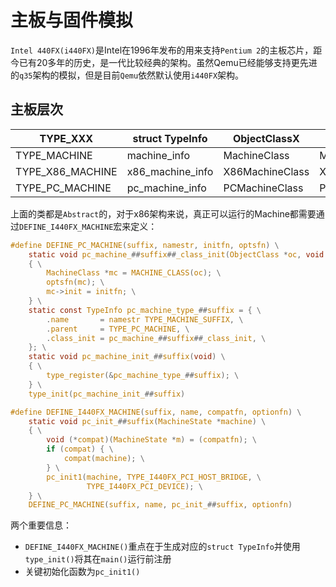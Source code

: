 # 主板与固件模拟

`Intel 440FX(i440FX)`是Intel在1996年发布的用来支持`Pentium 2`的主板芯片，距今已有20多年的历史，是一代比较经典的架构。虽然Qemu已经能够支持更先进的`q35`架构的模拟，但是目前`Qemu`依然默认使用`i440FX`架构。

## 主板层次

| TYPE_XXX         | struct TypeInfo  | ObjectClassX    | ObjectX         | Abstract |
| ---------------- | ---------------- | --------------- | --------------- | -------- |
| TYPE_MACHINE     | machine_info     | MachineClass    | MachineState    | True     |
| TYPE_X86_MACHINE | x86_machine_info | X86MachineClass | X86MachineState | True     |
| TYPE_PC_MACHINE  | pc_machine_info  | PCMachineClass  | PCMachineState  | True     |

上面的类都是`Abstract`的，对于x86架构来说，真正可以运行的Machine都需要通过`DEFINE_I440FX_MACHINE`宏来定义：

```c
#define DEFINE_PC_MACHINE(suffix, namestr, initfn, optsfn) \
    static void pc_machine_##suffix##_class_init(ObjectClass *oc, void *data) \
    { \
        MachineClass *mc = MACHINE_CLASS(oc); \
        optsfn(mc); \
        mc->init = initfn; \
    } \
    static const TypeInfo pc_machine_type_##suffix = { \
        .name       = namestr TYPE_MACHINE_SUFFIX, \
        .parent     = TYPE_PC_MACHINE, \
        .class_init = pc_machine_##suffix##_class_init, \
    }; \
    static void pc_machine_init_##suffix(void) \
    { \
        type_register(&pc_machine_type_##suffix); \
    } \
    type_init(pc_machine_init_##suffix)

#define DEFINE_I440FX_MACHINE(suffix, name, compatfn, optionfn) \
    static void pc_init_##suffix(MachineState *machine) \
    { \
        void (*compat)(MachineState *m) = (compatfn); \
        if (compat) { \
            compat(machine); \
        } \
        pc_init1(machine, TYPE_I440FX_PCI_HOST_BRIDGE, \
                 TYPE_I440FX_PCI_DEVICE); \
    } \
    DEFINE_PC_MACHINE(suffix, name, pc_init_##suffix, optionfn)
```

两个重要信息：

- `DEFINE_I440FX_MACHINE()`重点在于生成对应的`struct TypeInfo`并使用`type_init()`将其在`main()`运行前注册
- 关键初始化函数为`pc_init1()`

